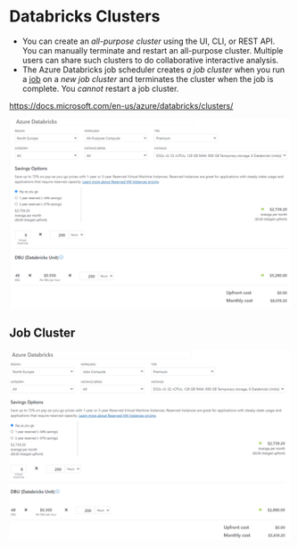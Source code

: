 # Databricks Clusters

- You can create an *all-purpose cluster* using the UI, CLI, or REST API. You can manually terminate and restart an all-purpose cluster. Multiple users can share such clusters to do collaborative interactive analysis.
- The Azure Databricks job scheduler creates *a job cluster* when you run a [job](https://docs.microsoft.com/en-us/azure/databricks/jobs) on a *new job cluster* and terminates the cluster when the job is complete. You *cannot* restart a job cluster.

https://docs.microsoft.com/en-us/azure/databricks/clusters/

![All Purpose Compute](./imgs/DataBricksAllPurposeCluster.png)



## Job Cluster

![Job Cluster](./imgs/DataBricksJobCluster.png)